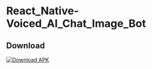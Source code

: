 # React_Native-Voiced_AI_Chat_Image_Bot

## Download

[![Download APK](https://img.shields.io/badge/download-APK-brightgreen)](https://github.com/VrajVyas11/React_native-Ai_Voiced_chat_Image_bot/releases/download/v1.0.0/app-release.zip)

